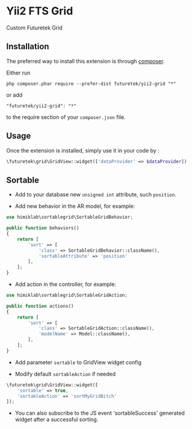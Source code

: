 Yii2 FTS Grid
=============
Custom Futuretek Grid

Installation
------------

The preferred way to install this extension is through [composer](http://getcomposer.org/download/).

Either run

```
php composer.phar require --prefer-dist futuretek/yii2-grid "*"
```

or add

```
"futuretek/yii2-grid": "*"
```

to the require section of your `composer.json` file.


Usage
-----

Once the extension is installed, simply use it in your code by  :

```php
\futuretek\grid\GridView::widget(['dataProvider' => $dataProvider])
```

Sortable
--------

* Add to your database new `unsigned int` attribute, such `position`.

* Add new behavior in the AR model, for example:

```php
use himiklab\sortablegrid\SortableGridBehavior;

public function behaviors()
{
    return [
        'sort' => [
            'class' => SortableGridBehavior::className(),
            'sortableAttribute' => 'position'
        ],
    ];
}
```

* Add action in the controller, for example:

```php
use himiklab\sortablegrid\SortableGridAction;

public function actions()
{
    return [
        'sort' => [
            'class' => SortableGridAction::className(),
            'modelName' => Model::className(),
        ],
    ];
}
```

* Add parameter `sortable` to GridView widget config

* Modify default `sortableAction` if needed

```php
\futuretek\grid\GridView::widget([
    'sortable' => true, 
    'sortableAction' => 'sortMyGridBitch'
]);
```

* You can also subscribe to the JS event 'sortableSuccess' generated widget after a successful sorting.